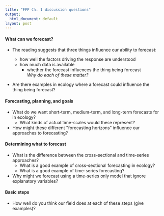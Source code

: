 ```yaml
---
title: "FPP Ch. 1 discussion questions"
output:
  html_document: default
layout: post
---
```


#### What can we forecast?

* The reading suggests that three things influence our ability to forecast:
    * how well the factors driving the response are understood
    * how much data is available
	  * whether the forecast influences the thing being forecast  
*Why do each of these matter?*

* Are there examples in ecology where a forecast could influence the thing being
  forecast?
  
#### Forecasting, planning, and goals

* What do we want short-term, medium-term, and long-term forecasts for in
  ecology?
    * What kinds of actual time-scales would these represent?
* How might these different "forecasting horizons" influence our approaches to
  forecasting?

#### Determining what to forecast

* What is the difference between the cross-sectional and time-series approaches?
    * What is a good example of cross-sectional forecasting in ecology?
    * What is a good example of time-series forecasting?
* Why might we forecast using a time-series only model that ignore explanatory variables?

#### Basic steps

* How well do you think our field does at each of these steps (give examples)?

